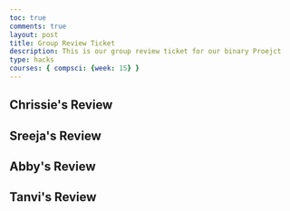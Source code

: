 ```yaml
---
toc: true
comments: true
layout: post
title: Group Review Ticket
description: This is our group review ticket for our binary Proejct
type: hacks
courses: { compsci: {week: 15} }
---
```


## Chrissie's Review


## Sreeja's Review


## Abby's Review

## Tanvi's Review
